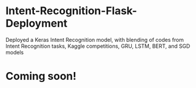 # Intent-Recognition-Flask-Deployment
Deployed a Keras Intent Recognition model, with blending of codes from Intent Recognition tasks, Kaggle competitions, GRU, LSTM, BERT, and SGD models

# Coming soon!
